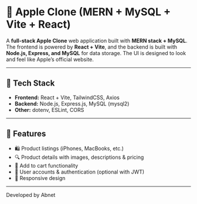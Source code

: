 # 🍏 Apple Clone (MERN + MySQL + Vite + React)

A **full-stack Apple Clone** web application built with **MERN stack + MySQL**. The frontend is powered by **React + Vite**, and the backend is built with **Node.js, Express, and MySQL** for data storage. The UI is designed to look and feel like Apple’s official website.  

---

## 🚀 Tech Stack
- **Frontend:** React + Vite, TailwindCSS, Axios  
- **Backend:** Node.js, Express.js, MySQL (mysql2)  
- **Other:** dotenv, ESLint, CORS  

---

## 📌 Features
- 🛍️ Product listings (iPhones, MacBooks, etc.)  
- 🔍 Product details with images, descriptions & pricing  
- 🛒 Add to cart functionality  
- 👤 User accounts & authentication (optional with JWT)  
- 📱 Responsive design  

---
Developed by Abnet

